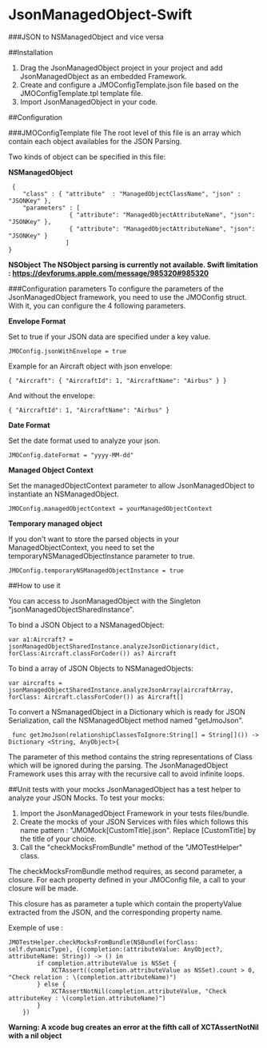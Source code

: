 JsonManagedObject-Swift
==============
###JSON to NSManagedObject and vice versa


##Installation
1. Drag the JsonManagedObject project in your project and add JsonManagedObject as an embedded Framework.
2. Create and configure a JMOConfigTemplate.json file based on the JMOConfigTemplate.tpl template file.
3. Import JsonManagedObject in your code.

##Configuration

###JMOConfigTemplate file
The root level of this file is an array which contain each object availables for the JSON Parsing.

Two kinds of object can be specified in this file:

**NSManagedObject**

     {
        "class" : { "attribute"  : "ManagedObjectClassName", "json" : "JSONKey" },
        "parameters" : [
                     { "attribute": "ManagedObjectAttributeName", "json": "JSONKey" },
                     { "attribute": "ManagedObjectAttributeName", "json": "JSONKey" }
                    ]
    }

**NSObject**
**The NSObject parsing is currently not available. Swift limitation : https://devforums.apple.com/message/985320#985320**


###Configuration parameters
To configure the parameters of the JsonManagedObject framework, you need to use the JMOConfig struct. With it, you can configure the 4 following parameters.


**Envelope Format**

Set to true if your JSON data are specified under a key value.

    JMOConfig.jsonWithEnvelope = true

Example for an Aircraft object with json envelope:

    { "Aircraft": { "AircraftId": 1, "AircraftName": "Airbus" } }

And without the envelope:

    { "AircraftId": 1, "AircraftName": "Airbus" }


**Date Format**

Set the date format used to analyze your json.

    JMOConfig.dateFormat = "yyyy-MM-dd"


**Managed Object Context**

Set the managedObjectContext parameter to allow JsonManagedObject to instantiate an NSManagedObject.

    JMOConfig.managedObjectContext = yourManagedObjectContext


**Temporary managed object**

If you don't want to store the parsed objects in your ManagedObjectContext, you need to set the temporaryNSManagedObjectInstance parameter to true.

    JMOConfig.temporaryNSManagedObjectInstance = true


##How to use it

You can access to JsonManagedObject with the Singleton "jsonManagedObjectSharedInstance".

To bind a JSON Object to a NSManagedObject:

    var a1:Aircraft? = jsonManagedObjectSharedInstance.analyzeJsonDictionary(dict, forClass:Aircraft.classForCoder()) as? Aircraft

To bind a array of JSON Objects to NSManagedObjects:

    var aircrafts = jsonManagedObjectSharedInstance.analyzeJsonArray(aircraftArray, forClass: Aircraft.classForCoder()) as Aircraft[]

To convert a NSmanagedObject in a Dictionary which is ready for JSON Serialization, call the NSManagedObject method named "getJmoJson".
   
     func getJmoJson(relationshipClassesToIgnore:String[] = String[]()) -> Dictionary <String, AnyObject>{

The parameter of this method contains the string representations of Class which will be ignored during the parsing.
The JsonManagedObject Framework uses this array with the recursive call to avoid infinite loops.


##Unit tests with your mocks
JsonManagedObject has a test helper to analyze your JSON Mocks.
To test your mocks:

1. Import the JsonManagedObject Framework in your tests files/bundle.
2. Create the mocks of your JSON Services with files which follows this name pattern : "JMOMock[CustomTitle].json". Replace [CustomTitle] by the title of your choice.
3. Call the "checkMocksFromBundle" method of the "JMOTestHelper" class.

The checkMocksFromBundle method requires, as second parameter, a closure. For each property defined in your JMOConfig file, a call to your closure will be made.

This closure has as parameter a tuple which contain the propertyValue extracted from the JSON, and the corresponding property name.

Exemple of use :

    JMOTestHelper.checkMocksFromBundle(NSBundle(forClass: self.dynamicType), {(completion:(attributeValue: AnyObject?, attributeName: String)) -> () in
            if completion.attributeValue is NSSet {
                XCTAssert((completion.attributeValue as NSSet).count > 0, "Check relation : \(completion.attributeName)")
            } else {
                XCTAssertNotNil(completion.attributeValue, "Check attributeKey : \(completion.attributeName)")
            }
        })
**Warning: A xcode bug creates an error at the fifth call of XCTAssertNotNil with a nil object**

